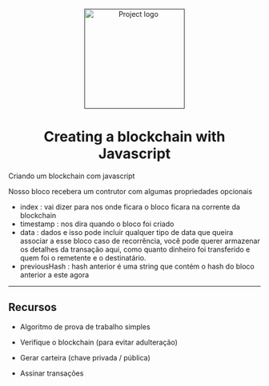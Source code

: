 <p align="center">
  <a href="" rel="noopener">
 <img width=200px height=200px src="https://i.imgur.com/VELRxXl.png" alt="Project logo"></a>
</p>


<h1 align="center">Creating a blockchain with Javascript</h1>


 Criando um blockchain com javascript

Nosso bloco recebera um contrutor com algumas propriedades opcionais 
 * index : vai dizer para nos onde ficara o bloco ficara na corrente da blockchain
 * timestamp : nos dira quando o bloco foi criado
 * data : dados e isso pode incluir qualquer tipo de data que queira associar a esse bloco caso de recorrência, você pode querer armazenar os detalhes da transação aqui, como quanto dinheiro foi transferido e quem foi o remetente e o destinatário.
 * previousHash : hash anterior é uma string que contém o hash do bloco anterior a este agora

---

## Recursos


* Algoritmo de prova de trabalho simples

* Verifique o blockchain (para evitar adulteração)

* Gerar carteira (chave privada / pública)

* Assinar transações

